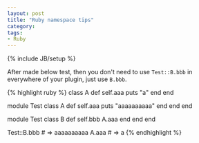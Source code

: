 ```yaml
---
layout: post
title: "Ruby namespace tips"
category: 
tags:
- Ruby 
---
```

{% include JB/setup %}

After made below test, then you don't need to use `Test::B.bbb` in everywhere of your plugin, just use `B.bbb`.

{% highlight ruby %}
class A
  def self.aaa
    puts "a"
  end
end

module Test
  class A
    def self.aaa
      puts "aaaaaaaaaa"
    end
  end
end

module Test
  class B
    def self.bbb
      A.aaa
    end
  end
end


Test::B.bbb # => aaaaaaaaaa
A.aaa # => a
{% endhighlight %}
